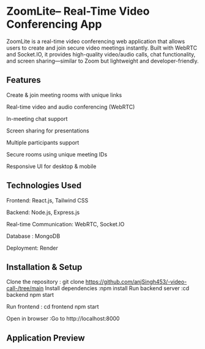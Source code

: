 #  ZoomLite– Real-Time Video Conferencing App
ZoomLite is a real-time video conferencing web application that allows users to create and join secure video meetings instantly.
Built with WebRTC and Socket.IO, it provides high-quality video/audio calls, chat functionality, and screen sharing—similar to Zoom but lightweight and developer-friendly.

## Features
Create & join meeting rooms with unique links

 Real-time video and audio conferencing (WebRTC)

In-meeting chat support

 Screen sharing for presentations

Multiple participants support

Secure rooms using unique meeting IDs

Responsive UI for desktop & mobile

  ## Technologies Used
Frontend: React.js, Tailwind CSS

Backend: Node.js, Express.js

Real-time Communication: WebRTC, Socket.IO

Database : MongoDB

Deployment: Render

  ## Installation & Setup
  Clone the repository : git clone  https://github.com/anjSingh453/-video-call-/tree/main
  Install dependencies :npm install
  Run backend server   :cd backend 
                         npm start

  Run frontend         : cd frontend
                         npm start

 Open in browser       :Go to  http://localhost:8000
 

  
## Application Preview
 





 
